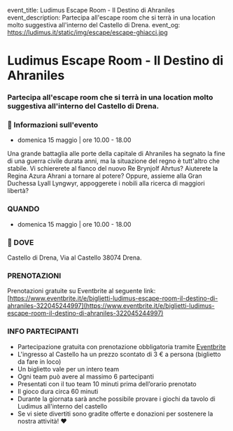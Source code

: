 event_title: Ludimus Escape Room - Il Destino di Ahraniles
event_description: Partecipa all'escape room che si terrà in una location molto suggestiva all'interno del Castello di Drena.
event_og: https://ludimus.it/static/img/escape/escape-ghiacci.jpg

# Ludimus Escape Room - Il Destino di Ahraniles

### Partecipa all'escape room che si terrà in una location molto suggestiva all'interno del Castello di Drena.

### 📅 Informazioni sull'evento

- domenica 15 maggio | ore 10.00 - 18.00

Una grande battaglia alle porte della capitale di Ahraniles ha segnato la fine di una guerra civile durata anni, ma la situazione del regno è tutt'altro che stabile.
Vi schiererete al fianco del nuovo Re Brynjolf Ahrtus?
Aiuterete la Regina Azura Ahrani a tornare al potere?
Oppure, assieme alla Gran Duchessa Lyall Lyngwyr, appoggerete i nobili alla ricerca di maggiori libertà?

### QUANDO

- domenica 15 maggio | ore 10.00 - 18.00

### 🚩 DOVE

Castello di Drena, Via al Castello 38074 Drena.

### PRENOTAZIONI

Prenotazioni gratuite su Eventbrite al seguente link: [https://www.eventbrite.it/e/biglietti-ludimus-escape-room-il-destino-di-ahraniles-322045244997](https://www.eventbrite.it/e/biglietti-ludimus-escape-room-il-destino-di-ahraniles-322045244997)

### INFO PARTECIPANTI

- Partecipazione gratuita con prenotazione obbligatoria tramite [Eventbrite](https://www.eventbrite.it/e/biglietti-ludimus-escape-room-il-destino-di-ahraniles-322045244997)
- L'ingresso al Castello ha un prezzo scontato di 3 € a persona (biglietto da fare in loco)
- Un biglietto vale per un intero team
- Ogni team può avere al massimo 6 partecipanti
- Presentati con il tuo team 10 minuti prima dell’orario prenotato
- Il gioco dura circa 60 minuti
- Durante la giornata sarà anche possibile provare i giochi da tavolo di Ludimus all'interno del castello
- Se vi siete divertiti sono gradite offerte e donazioni per sostenere la nostra attività! ♥️
